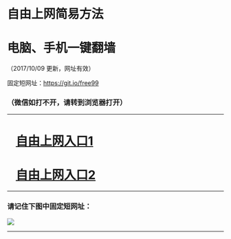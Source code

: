 ﻿# 自由上网简易方法

# 电脑、手机一键翻墙

（2017/10/09 更新，网址有效）

固定短网址：https://git.io/free99

### （微信如打不开，请转到浏览器打开）


***





# &nbsp;&nbsp; <a href="http://ft2726923058.fwq-tz-1001.info/fwqtz01.html?t=100900127110 " target="_blank">自由上网入口1</a>
# &nbsp;&nbsp; <a href="http://ft1475113312.fwq-tz-1002.info/fwqtz02.html?t=100900129670 " target="_blank">自由上网入口2</a>
***

### 请记住下图中固定短网址：

<img src="https://s3-us-west-2.amazonaws.com/fwq-1001/yjfq-20170905okok.png" /> 


***

